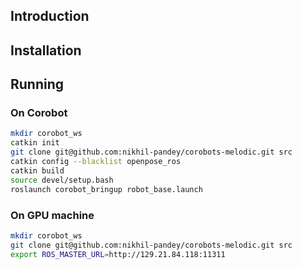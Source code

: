## Introduction


## Installation


## Running

### On Corobot
```bash
mkdir corobot_ws
catkin init
git clone git@github.com:nikhil-pandey/corobots-melodic.git src
catkin config --blacklist openpose_ros
catkin build
source devel/setup.bash
roslaunch corobot_bringup robot_base.launch
```

### On GPU machine
```bash
mkdir corobot_ws
git clone git@github.com:nikhil-pandey/corobots-melodic.git src
export ROS_MASTER_URL=http://129.21.84.118:11311
```
